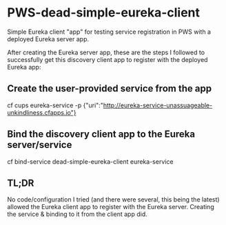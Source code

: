 # PWS-dead-simple-eureka-client
Simple Eureka client "app" for testing service registration in PWS with a deployed Eureka server app.

After creating the Eureka server app, these are the steps I followed to successfully get this discovery client app to register with the deployed Eureka app:

## Create the user-provided service from the app
cf cups eureka-service -p {"uri":"http://eureka-service-unassuageable-unkindliness.cfapps.io"}

## Bind the discovery client app to the Eureka server/service
cf bind-service dead-simple-eureka-client eureka-service

## TL;DR
No code/configuration I tried (and there were several, this being the latest) allowed the Eureka client app to register with the Eureka server. Creating the service & binding to it from the client app did.

